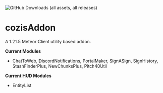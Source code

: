 ![GitHub Downloads (all assets, all releases)](https://img.shields.io/github/downloads/CoziSoftware/cozisAddon/total)
# cozisAddon
A 1.21.5 Meteor Client utility based addon.


**Current Modules** 
- ChatToWeb, DiscordNotifications, PortalMaker, SignASign, SignHistory, StashFinderPlus, NewChunksPlus, Pitch40Util

**Current HUD Modules**
- EntityList
